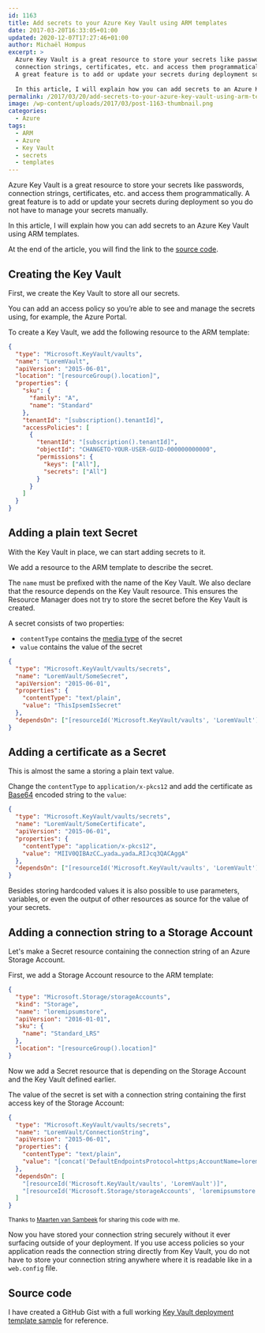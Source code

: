 ```yaml
---
id: 1163
title: Add secrets to your Azure Key Vault using ARM templates
date: 2017-03-20T16:33:05+01:00
updated: 2020-12-07T17:27:46+01:00
author: Michaël Hompus
excerpt: >
  Azure Key Vault is a great resource to store your secrets like passwords,
  connection strings, certificates, etc. and access them programmatically.
  A great feature is to add or update your secrets during deployment so you do not have to manage your secrets manually.
  
  In this article, I will explain how you can add secrets to an Azure Key Vault using ARM templates.
permalink: /2017/03/20/add-secrets-to-your-azure-key-vault-using-arm-templates/
image: /wp-content/uploads/2017/03/post-1163-thumbnail.png
categories:
  - Azure
tags:
  - ARM
  - Azure
  - Key Vault
  - secrets
  - templates
---
```


Azure Key Vault is a great resource to store your secrets like passwords,
connection strings, certificates, etc. and access them programmatically.
A great feature is to add or update your secrets during deployment so you do not have to manage your secrets manually.

In this article, I will explain how you can add secrets to an Azure Key Vault using ARM templates.

<!--more-->

At the end of the article, you will find the link to the [source code](#source-code).

## Creating the Key Vault

First, we create the Key Vault to store all our secrets.

You can add an access policy so you’re able to see and manage the secrets using,
for example, the Azure Portal.

To create a Key Vault, we add the following resource to the ARM template:

```json
{
  "type": "Microsoft.KeyVault/vaults",
  "name": "LoremVault",
  "apiVersion": "2015-06-01",
  "location": "[resourceGroup().location]",
  "properties": {
    "sku": {
      "family": "A",
      "name": "Standard"
    },
    "tenantId": "[subscription().tenantId]",
    "accessPolicies": [
      {
        "tenantId": "[subscription().tenantId]",
        "objectId": "CHANGETO-YOUR-USER-GUID-000000000000",
        "permissions": {
          "keys": ["All"],
          "secrets": ["All"]
        }
      }
    ]
  }
}
```

## Adding a plain text Secret

With the Key Vault in place, we can start adding secrets to it.

We add a resource to the ARM template to describe the secret.

The `name` must be prefixed with the name of the Key Vault.
We also declare that the resource depends on the Key Vault resource.
This ensures the Resource Manager does not try to store the secret before the Key Vault is created.

A secret consists of two properties:

- `contentType` contains the [media type](https://en.wikipedia.org/wiki/Media_type) of the secret
- `value` contains the value of the secret

```json {2,6-7,10}
{
  "type": "Microsoft.KeyVault/vaults/secrets",
  "name": "LoremVault/SomeSecret",
  "apiVersion": "2015-06-01",
  "properties": {
    "contentType": "text/plain",
    "value": "ThisIpsemIsSecret"
  },
  "dependsOn": ["[resourceId('Microsoft.KeyVault/vaults', 'LoremVault')]"]
}
```

## Adding a certificate as a Secret

This is almost the same a storing a plain text value.

Change the `contentType` to `application/x-pkcs12` and add the certificate as
[Base64](https://en.wikipedia.org/wiki/Base64) encoded string to the `value`:

```json {6-7}
{
  "type": "Microsoft.KeyVault/vaults/secrets",
  "name": "LoremVault/SomeCertificate",
  "apiVersion": "2015-06-01",
  "properties": {
    "contentType": "application/x-pkcs12",
    "value": "MIIV0QIBAzCC…yada…yada…RIJcq3QACAggA"
  },
  "dependsOn": ["[resourceId('Microsoft.KeyVault/vaults', 'LoremVault')]"]
}
```

Besides storing hardcoded values it is also possible to use parameters, variables,
or even the output of other resources as source for the value of your secrets.

## Adding a connection string to a Storage Account

Let's make a Secret resource containing the connection string of an Azure Storage Account.

First, we add a Storage Account resource to the ARM template:

```json
{
  "type": "Microsoft.Storage/storageAccounts",
  "kind": "Storage",
  "name": "loremipsumstore",
  "apiVersion": "2016-01-01",
  "sku": {
    "name": "Standard_LRS"
  },
  "location": "[resourceGroup().location]"
}
```

Now we add a Secret resource that is depending on the Storage Account and the Key Vault defined earlier.

The value of the secret is set with a connection string containing the first access key of the Storage Account:

```json {7}
{
  "type": "Microsoft.KeyVault/vaults/secrets",
  "name": "LoremVault/ConnectionString",
  "apiVersion": "2015-06-01",
  "properties": {
    "contentType": "text/plain",
    "value": "[concat('DefaultEndpointsProtocol=https;AccountName=loremipsumstore;', AccountKey=', listKeys(resourceId('Microsoft.Storage/storageAccounts', 'loremipsumstore'), providers('Microsoft.Storage', 'storageAccounts').apiVersions[0]).keys[0].value, ';')]"
  },
  "dependsOn": [
    "[resourceId('Microsoft.KeyVault/vaults', 'LoremVault')]",
    "[resourceId('Microsoft.Storage/storageAccounts', 'loremipsumstore')]"
  ]
}
```

<small>Thanks to [Maarten van Sambeek](https://www.linkedin.com/in/maartenvansambeek/) for sharing this code with me.</small>

Now you have stored your connection string securely without it ever surfacing outside of your deployment.
If you use access policies so your application reads the connection string directly from Key Vault,
you do not have to store your connection string anywhere where it is readable like in a `web.config` file.

## Source code

I have created a GitHub Gist with a full working
[Key Vault deployment template sample](https://gist.github.com/eNeRGy164/19c9dea85994526052e666f4d0e734c7) for reference.
